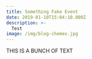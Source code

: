 ```yaml
---
title: Something Fake Event
date: 2019-01-10T15:04:10.000Z
description: >-
  Test
image: /img/blog-chemex.jpg
---
```


THIS IS A BUNCH OF TEXT